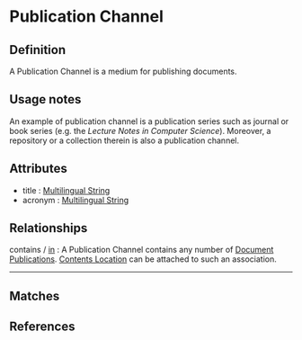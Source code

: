 # Publication Channel

## Definition
A Publication Channel is a medium for publishing documents. 

## Usage notes
An example of publication channel is a publication series such as journal or book series (e.g. the _Lecture Notes in Computer Science_). Moreover, a repository or a collection therein is also a publication channel. 

## Attributes
- title : [Multilingual String](../datatypes/Multilingual_String.md)
- acronym : [Multilingual String](../datatypes/Multilingual_String.md)

## Relationships

<a name="rel__contains">contains</a> / [in](../entities/Document_Publication.md#user-content-rel__in) : A Publication Channel contains any number of [Document Publications](../entities/Document_Publication.md). [Contents Location](../datatypes/Contents_Location.md) can be attached to such an association.

---
## Matches

## References

